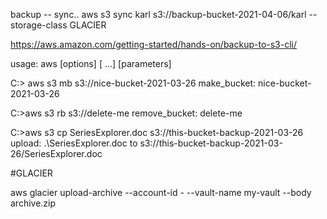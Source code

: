 
backup -- sync..
aws s3 sync karl  s3://backup-bucket-2021-04-06/karl  --storage-class GLACIER

https://aws.amazon.com/getting-started/hands-on/backup-to-s3-cli/

usage: aws [options] <command> <subcommand> [<subcommand> ...] [parameters]
  
  C:\> aws s3 mb s3://nice-bucket-2021-03-26
make_bucket: nice-bucket-2021-03-26

C:\>aws s3 rb s3://delete-me
remove_bucket: delete-me

C:\>aws s3 cp SeriesExplorer.doc s3://this-bucket-backup-2021-03-26
upload: .\SeriesExplorer.doc to s3://this-bucket-backup-2021-03-26/SeriesExplorer.doc

#GLACIER

aws glacier upload-archive --account-id - --vault-name my-vault --body archive.zip

